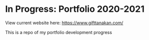 # In Progress: Portfolio 2020-2021
View current website here: https://www.gifttanakan.com/

This is a repo of my portfolio development progress

